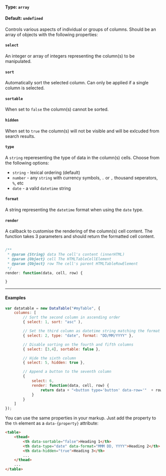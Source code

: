#### Type: `array`
#### Default: `undefined`

Controls various aspects of individual or groups of columns. Should be an array of objects with the following properties:

#### `select`

An integer or array of integers representing the column(s) to be manipulated.

#### `sort`

Automatically sort the selected column. Can only be applied if a single column is selected.

#### `sortable`

When set to `false` the column(s) cannot be sorted.

#### `hidden`

When set to `true` the column(s) will not be visible and will be exlcuded from search results.

#### `type`

A `string` reperesenting the type of data in the column(s) cells. Choose from the following options:

* `string` - lexical ordering (default)
* `number` - any `string` with currency symbols, `.` or `,` thousand seperators, `%`, etc
* `date` - a valid `datetime` string

#### `format`

A string representing the `datetime` format when using the `date` type.


#### `render`

A callback to customise the rendering of the column(s) cell content. The function takes 3 parameters and should return the formatted cell content.

```javascript

/**
 * @param {String} data The cell's content (innerHTML)
 * @param {Object} cell The HTMLTableCellElement
 * @param {Object} row The cell's parent HTMLTableRowElement 
 */
render: function(data, cell, row) {

}		

```

---

#### Examples
```javascript
var datatable = new DataTable("#myTable", {
    columns: [
        // Sort the second column in ascending order
        { select: 1, sort: "asc" ),

        // Set the third column as datetime string matching the format "DD/MM/YYY"
        { select: 2, type: "date", format: "DD/MM/YYYY" },

        // Disable sorting on the fourth and fifth columns
        { select: [3,4], sortable: false },

        // Hide the sixth column
        { select: 5, hidden: true },

        // Append a button to the seventh column
        {
            select: 6,
            render: function(data, cell, row) {
                return data + "<button type='button' data-row='"  + row.dataIndex + "'>Select</button>";
            }
        }
    ]
});
```

You can use the same properties in your markup. Just add the property to the `th` element as a `data-{property}` attribute:

```html
<table>
    <thead>
        <th data-sortable="false">Heading 1</th>
        <th data-type="date" data-format="MMM DD, YYYY">Heading 2</th>
        <th data-hidden="true">Heading 3</th>
        ...
    </thead>
    ...
</table>
```